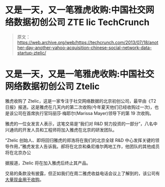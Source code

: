 # 又是一天，又一笔雅虎收购:中国社交网络数据初创公司 ZTE lic TechCrunch

> 原文：<https://web.archive.org/web/https://techcrunch.com/2013/07/18/another-day-another-yahoo-acquisition-chinese-social-network-data-startup-ztelic/>

# 又是一天，又是一笔雅虎收购:中国社交网络数据初创公司 Ztelic

雅虎收购了 Ztelic，这是一家专注于社交网络数据的北京初创公司，最早由《T2 日报》报道。这是雅虎在几天内的第二次收购(今年夏天他们已经收购过一次)，也是该公司在首席执行官玛丽莎·梅耶尔(Marissa Mayer)领导下的第 19 次收购。

雅虎的一位女发言人表示，这笔交易是“我们对 R&D 努力投资的一部分”，八名中兴通讯的开发人员和工程师将加入雅虎在北京的研发团队。

“Ztelic 创始人、即将回归雅虎的郑浩将在我们的北京全球 R&D 中心发挥关键的领导作用，”雅虎发言人告诉我。郝将在北京和桑尼维尔两地工作，他团队的其他成员将在北京办公

据报道，Ztelic 将在加入雅虎后终止其产品。

交易的条款没有披露，但正如我们在周二雅虎收益电话会议上了解到的，该公司有[大量现金用于收购](https://web.archive.org/web/20221209101316/https://beta.techcrunch.com/2013/07/16/with-its-5-billion-share-buyback-program-yahoo-still-has-a-big-pile-of-cash-for-acquisitions/)。